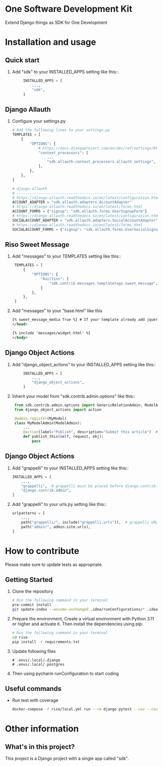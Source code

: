 One Software Development Kit
=====

Extend Django things as SDK for One Development


Installation and usage
======================

Quick start
-----------

1. Add "sdk" to your INSTALLED_APPS setting like this::

   ``` python
        INSTALLED_APPS = [
            ...,
            "sdk",
        ]
    ```

Django Allauth
--------------

1. Configure your settings.py

    ``` python
    # Add the following lines to your settings.py
    TEMPLATES = [
        {
            "OPTIONS": {
                # https://docs.djangoproject.com/en/dev/ref/settings/#template-context-processors
                "context_processors": [
                    ...
                    "sdk.allauth.context_processors.allauth_settings",
                ],
            },
        },
    ]
    
    # django-allauth
    # ------------------------------------------------------------------------------
    # https://django-allauth.readthedocs.io/en/latest/configuration.html
    ACCOUNT_ADAPTER = "sdk.allauth.adapters.AccountAdapter"
    # https://django-allauth.readthedocs.io/en/latest/forms.html
    ACCOUNT_FORMS = {"signup": "sdk.allauth.forms.UserSignupForm"}
    # https://django-allauth.readthedocs.io/en/latest/configuration.html
    SOCIALACCOUNT_ADAPTER = "sdk.allauth.adapters.SocialAccountAdapter"
    # https://django-allauth.readthedocs.io/en/latest/forms.html
    SOCIALACCOUNT_FORMS = {"signup": "sdk.allauth.forms.UserSocialSignupForm"}

    ```

Riso Sweet Message
------------------

1. Add "messages" to your TEMPLATES setting like this::

   ``` python
    TEMPLATES = [
        {
            "OPTIONS": {
                "builtins": [
                    "sdk.contrib.messages.templatetags.sweet_message",
                ]
            },
        },
    ]
    ```

2. Add "messages" to your "base.html" like this

    ``` html
    {% sweet_message_media True %} # If your template already add jquery and bootstrap, you can set this to False
    </head>

    {% include 'messages/widget.html' %}
    </body>
    ```

Django Object Actions
---------------------

1. Add "django_object_actions" to your INSTALLED_APPS setting like this::

   ``` python
        INSTALLED_APPS = [
            ...,
            "django_object_actions",
        ]
    ```

2. Inherit your model from "sdk.contrib.admin.options" like this::

   ``` python
    from sdk.contrib.admin.options import GenericRelationAdmin, ModelAdmin, MasterModelAdmin
    from django_object_actions import action
   
    @admin.register(MyModel)
    class MyModelAdmin(ModelAdmin):
        ...
        @action(label="Publish", description="Submit this article")  # optional
        def publish_this(self, request, obj):
            pass
    ```


Django Object Actions
---------------------

1. Add "grappelli" to your INSTALLED_APPS setting like this::

    ``` python
    INSTALLED_APPS = [
        ...,
        "grappelli",  # grappelli must be placed before django.contrib.admin.
        "django.contrib.admin",
    ]
    ```

2. Add "grappelli" to your urls.py setting like this::

    ``` python
    urlpatterns = [
        ...,
        path("grappelli/", include("grappelli.urls")),  # grappelli URLS
        path("admin/", admin.site.urls),
    ]
    ```

How to contribute
=================

Please make sure to update tests as appropriate.

Getting Started
---------------

1. Clone the repository

    ``` bash
    # Run the following command in your terminal
    pre-commit install
    git update-index --assume-unchanged .idea/runConfigurations/* .idea/riso.iml
    ```

2. Prepare the environment, Create a virtual environment with Python 3.11 or higher and activate it. Then install the
   dependencies using pip:

    ``` bash
    # Run the following command in your terminal
    cd riso
    pip install -r requirements.txt
    ```

3. Update following files

    ```
    # .envs/.local/.django
    # .envs/.local/.postgres
    ```

4. Then using pycharm runConfiguration to start coding

Useful commands
---------------

- Run test with coverage

    ``` bash
    docker-compose -f riso/local.yml run --rm django pytest --cov --cov-report term-missing --cov-report html
    ```

Other information
=================

What's in this project?
-----------------------

This project is a Django project with a single app called "sdk".
